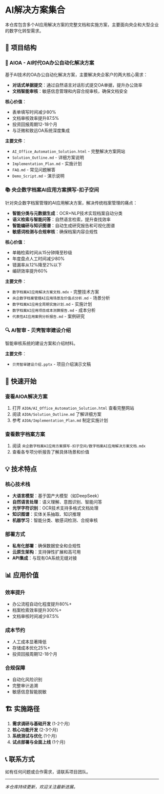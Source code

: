 # AI解决方案集合

本仓库包含多个AI应用解决方案的完整文档和实施方案，主要面向央企和大型企业的数字化转型需求。

## 📁 项目结构

### 🏢 AIOA - AI时代OA办公自动化解决方案
基于AI技术的OA办公自动化解决方案，主要解决央企客户的两大核心需求：
- **对话式单据提交**：通过自然语言对话形式提交OA单据，提升办公效率
- **文档智能审核**：敏感信息管理和内容合规审核，确保文档安全

**核心价值**：
- 表单填写时间减少80%
- 文档审核效率提升87.5%
- 投资回报周期12-18个月
- 与泛微和致远OA系统深度集成

**主要文件**：
- `AI_Office_Automation_Solution.html` - 完整解决方案网站
- `Solution_Outline.md` - 详细方案说明
- `Implementation_Plan.md` - 实施计划
- `FAQ.md` - 常见问题解答
- `Demo_Script.md` - 演示说明

### 📚 央企数字档案AI应用方案撰写-扣子空间
针对央企数字档案管理的AI应用解决方案，解决传统档案管理的痛点：
- **智能分类与元数据生成**：OCR+NLP技术实现档案自动分类
- **语义检索与智能问答**：自然语言检索，提升查找效率
- **智能编研与知识图谱**：自动生成研究报告和可视化图谱
- **敏感词检测与合规审核**：确保档案内容合规性

**核心价值**：
- 单箱检索时间从15分钟降至秒级
- 年度盘点人工时间减少80%
- 错漏率从12%降至2%以下
- 编研效率提升60%

**主要文件**：
- `数字档案AI应用解决方案文档.mdx` - 完整技术方案
- `央企数字档案管理AI应用场景及价值点分析.md` - 场景分析
- `数字档案AI应用全周期实施计划.md` - 实施计划
- `数字档案AI应用项目成本测算报告.md` - 成本分析
- `代表性AI应用案例分析报告.md` - 案例研究

### 🔍 AI智审 - 贝壳智审建设介绍
智能审核系统的建设方案和介绍材料。

**主要文件**：
- `贝壳智审建设介绍.pptx` - 项目介绍演示文稿

## 🚀 快速开始

### 查看AIOA解决方案
1. 打开 `AIOA/AI_Office_Automation_Solution.html` 查看完整网站
2. 阅读 `AIOA/Solution_Outline.md` 了解详细方案
3. 参考 `AIOA/Implementation_Plan.md` 制定实施计划

### 查看数字档案方案
1. 阅读 `央企数字档案AI应用方案撰写-扣子空间/数字档案AI应用解决方案文档.mdx`
2. 查看各专项分析报告了解具体场景和价值

## 💡 技术特点

### 核心技术栈
- **大语言模型**：基于国产大模型（如DeepSeek）
- **自然语言处理**：语义理解、意图识别、智能问答
- **光学字符识别**：OCR技术支持多格式文档处理
- **知识图谱**：实体关系抽取、知识推理
- **机器学习**：智能分类、敏感词检测、合规审核

### 部署方式
- **私有化部署**：确保数据安全和合规性
- **云原生架构**：支持弹性扩展和高可用
- **API集成**：与现有OA系统无缝对接

## 📊 应用价值

### 效率提升
- 办公流程自动化程度提升80%+
- 档案检索效率提升300%+
- 文档审核时间减少87.5%

### 成本节约
- 人工成本显著降低
- 存储成本优化25%+
- 投资回报周期12-18个月

### 合规保障
- 自动化风险识别
- 完整审计追溯
- 敏感信息智能脱敏

## 🏗️ 实施路径

1. **需求调研与基础开发** (1-2个月)
2. **核心功能开发** (2-3个月) 
3. **系统测试与优化** (1个月)
4. **试点部署与全面上线** (1个月)

## 📞 联系方式

如有任何问题或合作需求，请联系项目团队。

---

*本仓库持续更新，欢迎关注最新进展。*
